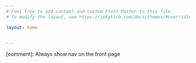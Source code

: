 ```yaml
---
# Feel free to add content and custom Front Matter to this file.
# To modify the layout, see https://jekyllrb.com/docs/themes/#overriding-theme-defaults

layout: home


---
```

[comment]: Always show nav on the front page 

<style>
div.trigger {
    display:block!important;
}
</style>